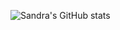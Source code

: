 ![Sandra's GitHub stats](https://github-readme-stats.vercel.app/api?username=sandraemiko&show_icons=true&theme=dracula)

